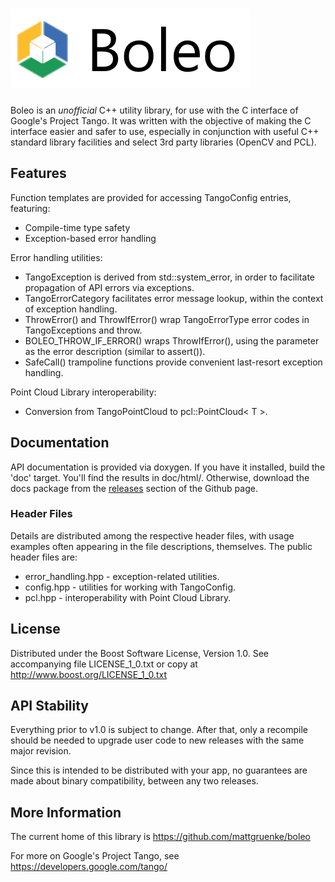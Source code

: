 # ![Boleo](img/Boleo_logo.png)

Boleo is an *unofficial* C++ utility library, for use with the C interface of
Google's Project Tango.  It was written with the objective of making the C
interface easier and safer to use, especially in conjunction with useful C++
standard library facilities and select 3rd party libraries (OpenCV and PCL).


## Features ##

Function templates are provided for accessing TangoConfig entries, featuring:

* Compile-time type safety
* Exception-based error handling


Error handling utilities:

* TangoException is derived from std::system_error, in order to facilitate 
  propagation of API errors via exceptions.
* TangoErrorCategory facilitates error message lookup, within the context of
  exception handling.
* ThrowError() and ThrowIfError() wrap TangoErrorType error codes in
  TangoExceptions and throw.
* BOLEO_THROW_IF_ERROR() wraps ThrowIfError(), using the parameter as the error
  description (similar to assert()).
* SafeCall() trampoline functions provide convenient last-resort exception
  handling.


Point Cloud Library interoperability:

* Conversion from TangoPointCloud to pcl::PointCloud< T >.


## Documentation ##

API documentation is provided via doxygen.  If you have it installed, build the
'doc' target.  You'll find the results in doc/html/.  Otherwise, download the
docs package from the [releases](https://github.com/mattgruenke/boleo/releases)
section of the Github page.


### Header Files ###

Details are distributed among the respective header files, with usage examples
often appearing in the file descriptions, themselves.  The public header files
are:

* error_handling.hpp - exception-related utilities.
* config.hpp - utilities for working with TangoConfig.
* pcl.hpp - interoperability with Point Cloud Library.


## License ##

Distributed under the Boost Software License, Version 1.0.
See accompanying file LICENSE_1_0.txt or copy at <http://www.boost.org/LICENSE_1_0.txt>


## API Stability ##

Everything prior to v1.0 is subject to change.  After that, only a recompile
should be needed to upgrade user code to new releases with the same major
revision.

Since this is intended to be distributed with your app, no guarantees are made
about binary compatibility, between any two releases.


## More Information ##

The current home of this library is <https://github.com/mattgruenke/boleo>

For more on Google's Project Tango, see <https://developers.google.com/tango/>


